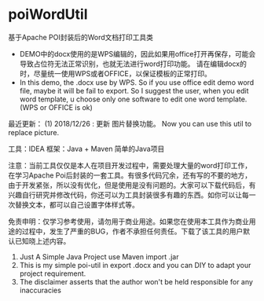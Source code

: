 # poiWordUtil
基于Apache POI封装后的Word文档打印工具类

* DEMO中的docx使用的是WPS编辑的，因此如果用office打开再保存，可能会导致占位符无法正常识别，也就无法进行word打印功能。
请在编辑docx的时，尽量统一使用WPS或者OFFICE，以保证模板的正常打印。
* In this demo, the .docx use by WPS. So if you use office edit demo word file, maybe it will be fail to export. So I suggest the user, when you edit word template, u choose only one software to edit one word template.(WPS or OFFICE is ok)

最近更新：
(1) 2018/12/26 : 更新 图片替换功能。  Now you can use this util to replace picture.

工具：IDEA
框架：Java + Maven 简单的Java项目

注意：当前工具仅仅是本人在项目开发过程中，需要处理大量的word打印工作，在学习Apache Poi后封装的一套工具。有很多代码冗余，还有写的不要的地方，由于开发紧张，所以没有优化，但是使用是没有问题的。大家可以下载代码后，有兴趣自行研究并修改代码，你还可以为工具封装很多有趣的东西。如你可以让每一次替换文本，都可以自己设置字体样式等。

免责申明：仅学习参考使用，请勿用于商业用途。如果您在使用本工具作为商业用途的过程中，发生了严重的BUG，作者不承担任何责任。下载了该工具的用户默认已知晓上述内容。

1. Just A Simple Java Project use Maven import .jar
2. This is my simple poi-util in export .docx and you can DIY to adapt your project requirement.
3. The disclaimer asserts that the author won't be held responsible for any inaccuracies
